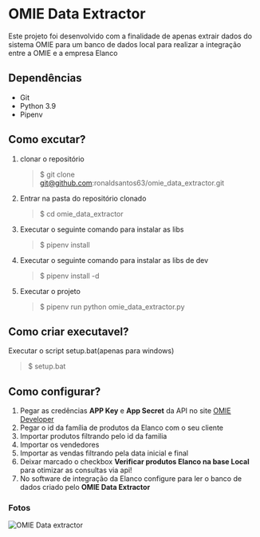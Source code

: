 # OMIE Data Extractor
Este projeto foi desenvolvido com a finalidade de apenas extrair dados do sistema OMIE para um banco de dados local para realizar a integração entre a OMIE e a empresa Elanco

## Dependências
- Git
- Python 3.9
- Pipenv

## Como excutar?
1. clonar o repositório
   > $ git clone git@github.com:ronaldsantos63/omie_data_extractor.git
2. Entrar na pasta do repositório clonado
   > $ cd omie_data_extractor
3. Executar o seguinte comando para instalar as libs
   > $ pipenv install
4. Executar o seguinte comando para instalar as libs de dev
   > $ pipenv install -d
5. Executar o projeto
   > $ pipenv run python omie_data_extractor.py

## Como criar executavel?
Executar o script setup.bat(apenas para windows)
> $ setup.bat

## Como configurar?
1. Pegar as credências **APP Key** e **App Secret** da API no site [OMIE Developer](https://developer.omie.com.br/my-apps/)
2. Pegar o id da família de produtos da Elanco com o seu cliente
3. Importar produtos filtrando pelo id da familia
4. Importar os vendedores
5. Importar as vendas filtrando pela data inicial e final
6. Deixar marcado o checkbox **Verificar produtos Elanco na base Local** para otimizar as consultas via api!
7. No software de integração da Elanco configure para ler o banco de dados criado pelo **OMIE Data Extractor**

### Fotos
![OMIE Data extractor](https://i.ibb.co/Hp3gQjG/Captura-de-Tela-2021-09-29-a-s-21-49-43.png)